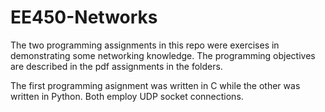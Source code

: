 # EE450-Networks

The two programming assignments in this repo were exercises in demonstrating some networking knowledge.
The programming objectives are described in the pdf assignments in the folders.

The first programming asignment was written in C while the other was written in Python. Both employ UDP socket connections.
